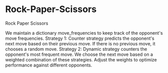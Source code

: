 # Rock-Paper-Scissors
Rock Paper Scissors

We maintain a dictionary move_frequencies to keep track of the opponent's move frequencies.
Strategy 1: Counter strategy predicts the opponent's next move based on their previous move. If there is no previous move, it chooses a random move.
Strategy 2: Dynamic strategy counters the opponent's most frequent move.
We choose the next move based on a weighted combination of these strategies. Adjust the weights to optimize performance against different opponents.
